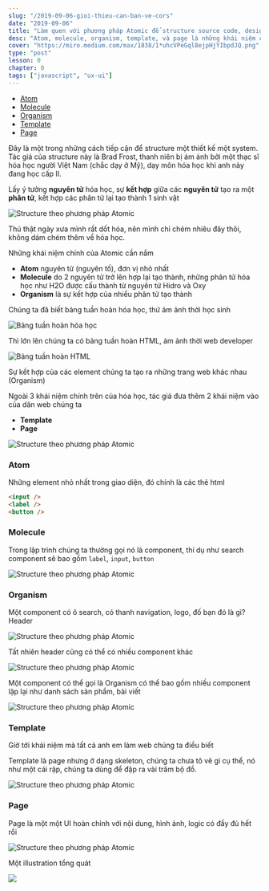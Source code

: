 ```yaml
---
slug: "/2019-09-06-gioi-thieu-can-ban-ve-cors"
date: "2019-09-06"
title: "Làm quen với phương pháp Atomic để structure source code, design"
desc: "Atom, molecule, organism, template, và page là những khái niệm chính của phương pháp này"
cover: "https://miro.medium.com/max/1838/1*uhcVPeGql8ejpHjYIbpdJQ.png"
type: "post"
lesson: 0
chapter: 0
tags: ["javascript", "ux-ui"]
---
```


<!-- TOC -->

- [Atom](#atom)
- [Molecule](#molecule)
- [Organism](#organism)
- [Template](#template)
- [Page](#page)

<!-- /TOC -->

Đây là một trong những cách tiếp cận để structure một thiết kế một system. Tác giả của structure này là Brad Frost, thanh niên bị ám ảnh bởi một thạc sĩ hóa học người Việt Nam (chắc dạy ở Mỹ), dạy môn hóa học khi anh này đang học cấp II.

Lấy ý tưởng **nguyên tử** hóa học, sự **kết hợp** giữa các **nguyên tử** tạo ra một **phân tử**, kết hợp các phân tử lại tạo thành 1 sinh vật

![Structure theo phương pháp Atomic](http://atomicdesign.bradfrost.com/images/content/chemical-equation.png)

Thú thật ngày xưa mình rất dốt hóa, nên mình chỉ chém nhiêu đây thôi, không dám chém thêm về hóa học.

Những khái niệm chính của Atomic cần nắm

- **Atom** nguyên tử (nguyên tố), đơn vị nhỏ nhất
- **Molecule** do 2 nguyên tử trở lên hợp lại tạo thành, những phân tử hóa học như H2O được cấu thành từ nguyên tử Hidro và Oxy
- **Organism** là sự kết hợp của nhiều phân tử tạo thành

Chúng ta đã biết bảng tuần hoàn hóa học, thứ ám ảnh thời học sinh

![Bảng tuần hoàn hóa học](http://atomicdesign.bradfrost.com/images/content/periodic-table.png)

Thì lớn lên chúng ta có bảng tuần hoàn HTML, ám ảnh thời web developer

![Bảng tuần hoàn HTML](http://atomicdesign.bradfrost.com/images/content/html-periodic-table.png)

Sự kết hợp của các element chúng ta tạo ra những trang web khác nhau (Organism)

Ngoài 3 khái niệm chính trên của hóa học, tác giả đưa thêm 2 khái niệm vào của dân web chúng ta

- **Template**
- **Page**

![Structure theo phương pháp Atomic](http://atomicdesign.bradfrost.com/images/content/atomic-design-process.png)

### Atom

Những element nhỏ nhất trong giao diện, đó chính là các thẻ html

```html
<input />
<label />
<button />
```

### Molecule

Trong lập trình chúng ta thường gọi nó là component, thí dụ như search component sẽ bao gồm `label`, `input`, `button`

![Structure theo phương pháp Atomic](http://atomicdesign.bradfrost.com/images/content/molecule-search-form.png)

### Organism

Một component có ô search, có thanh navigation, logo, đố bạn đó là gì? Header

![Structure theo phương pháp Atomic](http://atomicdesign.bradfrost.com/images/content/organism-header.png)

Tất nhiên header cũng có thể  có nhiều component khác

![Structure theo phương pháp Atomic](http://atomicdesign.bradfrost.com/images/content/organisms-headers.png)

Một component có thể gọi là Organism có thể bao gồm nhiều component lặp lại như danh sách sản phẩm, bài viết

![Structure theo phương pháp Atomic](http://atomicdesign.bradfrost.com/images/content/organisms-product-grid.png)

### Template

Giờ tới khái niệm mà tất cả anh em làm web chúng ta điều biết

Template là page nhưng ở dạng skeleton, chúng ta chưa tô vẽ gì cụ thể, nó như một cái rập, chúng ta dùng để đập ra vài trăm bộ đồ.

![Structure theo phương pháp Atomic](http://atomicdesign.bradfrost.com/images/content/template-timeinc-homepage.png)

### Page

Page là một một UI hoàn chỉnh với nội dung, hình ảnh, logic có đầy đủ hết rồi

![Structure theo phương pháp Atomic](http://atomicdesign.bradfrost.com/images/content/page-timeinc-homepage.png)

Một illustration tổng quát

![](http://atomicdesign.bradfrost.com/images/content/atomic-design-abstract-concrete.png)


